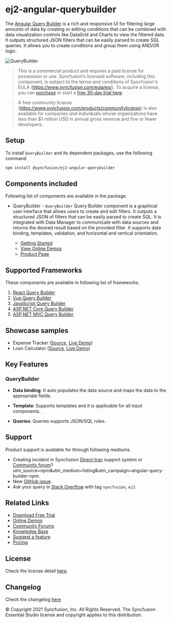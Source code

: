 # ej2-angular-querybuilder

The [Angular Query Builder](https://www.syncfusion.com/angular-components/angular-query-builder?utm_source=npm&utm_medium=listing&utm_campaign=angular-query-builder-npm) is a rich and responsive UI for filtering large amounts of data by creating or editing conditions that can be combined with data visualization controls like DataGrid and Charts to view the filtered data. It outputs structured JSON filters that can be easily parsed to create SQL queries. It allows you to create conditions and group them using AND/OR logic.

![QueryBuilder](https://ej2.syncfusion.com/products/images/querybuilder/readme.gif)

> This is a commercial product and requires a paid license for possession or use. Syncfusion’s licensed software, including this component, is subject to the terms and conditions of Syncfusion's EULA (https://www.syncfusion.com/eula/es/). To acquire a license, you can [purchase](https://www.syncfusion.com/sales/products) or start a [free 30-day trial here](https://www.syncfusion.com/account/manage-trials/start-trials).

> A free community license (https://www.syncfusion.com/products/communitylicense) is also available for companies and individuals whose organizations have less than $1 million USD in annual gross revenue and five or fewer developers.

## Setup

To install `QueryBuilder` and its dependent packages, use the following command

```sh
npm install @syncfusion/ej2-angular-querybuilder
```

## Components included

Following list of components are available in the package.

* QueryBuilder - `QueryBuilder` Query Builder component is a graphical user interface that allows users to create and edit filters. It outputs a structured JSON of filters that can be easily parsed to create SQL. It is integrated with Data Manager to communicate with data sources and returns the desired result based on the provided filter. It supports data binding, templates, validation, and horizontal and vertical orientation.

    * [Getting Started](https://ej2.syncfusion.com/angular/documentation/querybuilder/getting-started?utm_source=npm&utm_medium=listing&utm_campaign=angular-query-builder-npm)
    * [View Online Demos](https://ej2.syncfusion.com/angular/demos/#/bootstrap5/query-builder/default?utm_source=npm&utm_medium=listing&utm_campaign=angular-query-builder-npm)
    * [Product Page](https://www.syncfusion.com/angular-components/angular-query-builder?utm_source=npm&utm_medium=listing&utm_campaign=angular-query-builder-npm)

## Supported Frameworks

These components are available in following list of frameworks.

1. [React Query Builder](https://www.syncfusion.com/react-components/react-query-builder?utm_source=npm&utm_medium=listing&utm_campaign=angular-query-builder-npm)
2. [Vue Query Builder](https://www.syncfusion.com/vue-components/vue-query-builder?utm_source=npm&utm_medium=listing&utm_campaign=angular-query-builder-npm)
3. [JavaScript Query Builder](https://www.syncfusion.com/javascript-ui-controls/js-query-builder?utm_source=npm&utm_medium=listing&utm_campaign=angular-query-builder-npm)
4. [ASP.NET Core Query Builder](https://www.syncfusion.com/aspnet-core-ui-controls/query-builder?utm_source=npm&utm_medium=listing&utm_campaign=angular-query-builder-npm)
5. [ASP.NET MVC Query Builder](https://www.syncfusion.com/aspnet-mvc-ui-controls/query-builder?utm_source=npm&utm_medium=listing&utm_campaign=angular-query-builder-npm)

## Showcase samples

* Expense Tracker ([Source](https://github.com/syncfusion/ej2-showcase-angular-expensetracker?utm_source=npm&utm_medium=listing&utm_campaign=angular-query-builder-npm), [Live Demo](https://ej2.syncfusion.com/showcase/angular/expensetracker/#/dashboard?utm_source=npm&utm_medium=listing&utm_campaign=angular-query-builder-npm))
* Loan Calculator ([Source](https://github.com/syncfusion/ej2-showcase-angular-loancalculator?utm_source=npm&utm_medium=listing&utm_campaign=angular-query-builder-npm), [Live Demo](https://ej2.syncfusion.com/showcase/angular/loancalculator/?utm_source=npm&utm_medium=listing&utm_campaign=angular-query-builder-npm))

## Key Features

### QueryBuilder

- **Data binding**: It auto populates the data source and maps the data to the appropriate fields.

- **Template**: Supports templates and it is applicable for all input components.

- **Queries**: Queries supports JSON/SQL rules.

## Support

Product support is available for through following mediums.

* Creating incident in Syncfusion [Direct-trac](https://www.syncfusion.com/support/directtrac/incidents?utm_source=npm&utm_medium=listing&utm_campaign=angular-query-builder-npm) support system or [Community forum](https://www.syncfusion.com/forums/angular-js2?utm_source=npm&utm_campaign=querybuilder)?utm_source=npm&utm_medium=listing&utm_campaign=angular-query-builder-npm.
* New [GitHub issue](https://github.com/syncfusion/ej2-angular-components/issues/new?utm_source=npm&utm_medium=listing&utm_campaign=angular-query-builder-npm ).
* Ask your query in [Stack Overflow](https://stackoverflow.com/?utm_source=npm&utm_medium=listing&utm_campaign=angular-query-builder-npm) with tag `syncfusion`, `ej2`.

## Related Links

* [Download Free Trial](https://www.syncfusion.com/downloads?utm_source=npm&utm_medium=listing&utm_campaign=angular-query-builder-npm)
* [Online Demos](https://ej2.syncfusion.com/angular/demos/?utm_source=npm&utm_medium=listing&utm_campaign=angular-query-builder-npm)
* [Community Forums](https://www.syncfusion.com/forums/?utm_source=npm&utm_medium=listing&utm_campaign=angular-query-builder-npm)
* [Knowledge Base](https://www.syncfusion.com/kb/essential-js2?utm_source=npm&utm_medium=listing&utm_campaign=angular-query-builder-npm)
* [Suggest a feature](https://www.syncfusion.com/feedback/angular?utm_source=npm&utm_medium=listing&utm_campaign=angular-query-builder-npm)
* [Pricing](https://www.syncfusion.com/sales/products/angular?utm_source=npm&utm_medium=listing&utm_campaign=angular-query-builder-npm)

## License

Check the license detail [here](https://github.com/syncfusion/ej2-angular-components/blob/master/license?utm_source=npm&utm_medium=listing&utm_campaign=angular-query-builder-npm).

## Changelog

Check the changelog [here](https://github.com/syncfusion/ej2-angular-components/blob/master/components/querybuilder/CHANGELOG.md?utm_source=npm&utm_medium=listing&utm_campaign=angular-query-builder-npm)

© Copyright 2021 Syncfusion, Inc. All Rights Reserved. The Syncfusion Essential Studio license and copyright applies to this distribution.
